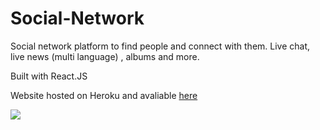 # Social-Network

Social network platform to find people and connect with them.
Live chat, live news (multi language) , albums and more.

Built with React.JS

Website hosted on Heroku and avaliable [here](http://adirsocialnetwork.herokuapp.com)

![](gif.gif)
